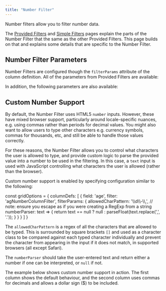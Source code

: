 ```yaml
---
title: "Number Filter"
---
```


Number filters allow you to filter number data.

The [Provided Filters](/filter-provided/) and [Simple Filters](/filter-provided-simple/) pages explain the parts of the Number Filter that the same as the other Provided Filters. This page builds on that and explains some details that are specific to the Number Filter.

## Number Filter Parameters

Number Filters are configured though the `filterParams` attribute of the column definition. All of the parameters from Provided Filters are available:

<api-documentation source='filter-provided/resources/provided-filters.json' section='filterParams'></api-documentation>

In addition, the following parameters are also available:

<api-documentation source='filter-provided-simple/resources/simple-filters.json' section='filterParams' names='["Number"]'></api-documentation>


## Custom Number Support

By default, the Number Filter uses HTML5 `number` inputs. However, these have mixed browser support, particularly around locale-specific nuances, e.g. using commas rather than periods for decimal values. You might also want to allow users to type other characters e.g. currency symbols, commas for thousands, etc, and still be able to handle those values correctly.

For these reasons, the Number Filter allows you to control what characters the user is allowed to type, and provide custom logic to parse the provided value into a number to be used in the filtering. In this case, a `text` input is used with JavaScript controlling what characters the user is allowed (rather than the browser).

Custom number support is enabled by specifying configuration similar to the following:

<snippet>
const gridOptions = {
    columnDefs: [
        {
            field: 'age',
            filter: 'agNumberColumnFilter',
            filterParams: {
                allowedCharPattern: '\\d\\-\\,', // note: ensure you escape as if you were creating a RegExp from a string
                numberParser: text => {
                    return text == null ? null : parseFloat(text.replace(',', '.'));
                }
            }
        }
    ]
}
</snippet>

The `allowedCharPattern` is a regex of all the characters that are allowed to be typed. This is surrounded by square brackets `[]` and used as a character class to be compared against each typed character individually and prevent the character from appearing in the input if it does not match, in supported browsers (all except Safari).

The `numberParser` should take the user-entered text and return either a number if one can be interpreted, or `null` if not.

The example below shows custom number support in action. The first column shows the default behaviour, and the second column uses commas for decimals and allows a dollar sign ($) to be included.

<grid-example title='Number Filter' name='number-filter' type='generated'></grid-example>

